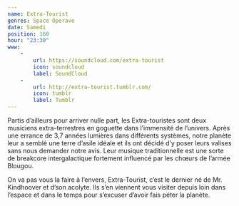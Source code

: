 ```yaml
---
name: Extra-Tourist
genres: Space Operave
date: Samedi
position: 160
hour: "23:30"
www:
    -
        url: https://soundcloud.com/extra-tourist
        icon: soundcloud
        label: SoundCloud
    -
        url: http://extra-tourist.tumblr.com/
        icon: tumblr
        label: Tumblr
---
```

Partis d’ailleurs pour arriver nulle part, les Extra-touristes sont deux musiciens extra-terrestres en goguette dans l’immensité de l’univers. Après une errance de 3,7 années lumières dans différents systèmes, notre planète leur a semblé une terre d’asile idéale et ils ont décidé d’y poser leurs valises sans nous demander notre avis. Leur musique traditionnelle est une sorte de breakcore intergalactique fortement influencé par les chœurs de l’armée Blougou.

On va pas vous la faire à l’envers, Extra-Tourist, c’est le dernier né de Mr. Kindhoover et d’son acolyte.  Ils s’en viennent vous visiter depuis loin dans l’espace et dans le temps pour s’excuser d’avoir fais péter la planète.
